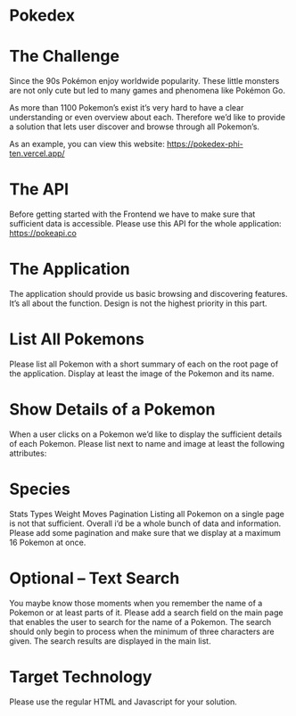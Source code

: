# Pokedex
# The Challenge
Since the 90s Pokémon enjoy worldwide popularity. These little monsters are not only cute but led to many games and phenomena like Pokémon Go.

As more than 1100 Pokemon’s exist it’s very hard to have a clear understanding or even overview about each. Therefore we’d like to provide a solution that lets user discover and browse through all Pokemon’s.

As an example, you can view this website:
https://pokedex-phi-ten.vercel.app/

# The API
Before getting started with the Frontend we have to make sure that sufficient data is accessible. Please use this API for the whole application: https://pokeapi.co

# The Application
The application should provide us basic browsing and discovering features. It’s all about the function. Design is not the highest priority in this part.

# List All Pokemons
Please list all Pokemon with a short summary of each on the root page of the application. Display at least the image of the Pokemon and its name.

# Show Details of a Pokemon
When a user clicks on a Pokemon we’d like to display the sufficient details of each Pokemon. Please list next to name and image at least the following attributes:

# Species
Stats
Types
Weight
Moves
Pagination
Listing all Pokemon on a single page is not that sufficient. Overall i‘d be a whole bunch of data and information. Please add some pagination and make sure that we display at a maximum 16 Pokemon at once.

# Optional – Text Search
You maybe know those moments when you remember the name of a Pokemon or at least parts of it. Please add a search field on the main page that enables the user to search for the name of a Pokemon. The search should only begin to process when the minimum of three characters are given. The search results are displayed in the main list.

# Target Technology
Please use the regular HTML and Javascript for your solution.
